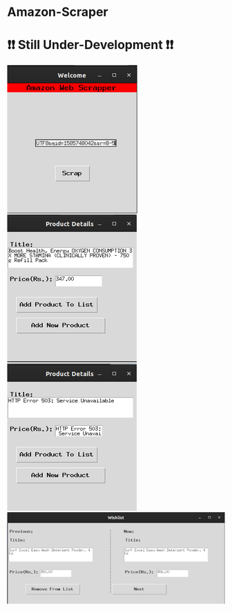 # Amazon-Scraper
# :exclamation::exclamation: Still Under-Development :exclamation::exclamation:
![](Desktop/Images/start-window.png)
![](Desktop/Images/start-window-2.png)
![](Desktop/Images/error.png)
![](Desktop/Images/restart.png)



